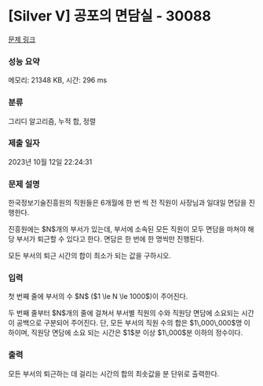 # [Silver V] 공포의 면담실 - 30088 

[문제 링크](https://www.acmicpc.net/problem/30088) 

### 성능 요약

메모리: 21348 KB, 시간: 296 ms

### 분류

그리디 알고리즘, 누적 합, 정렬

### 제출 일자

2023년 10월 12일 22:24:31

### 문제 설명

<p>한국정보기술진흥원의 직원들은 6개월에 한 번 씩 전 직원이 사장님과 일대일 면담을 진행한다.</p>

<p>진흥원에는 $N$개의 부서가 있는데, 부서에 소속된 모든 직원이 모두 면담을 마쳐야 해당 부서가 퇴근할 수 있다고 한다. 면담은 한 번에 한 명씩만 진행된다.</p>

<p>모든 부서의 퇴근 시간의 합이 최소가 되는 값을 구하시오.</p>

### 입력 

 <p>첫 번째 줄에 부서의 수 $N$ ($1 \le N \le 1000$)이 주어진다.</p>

<p>두 번째 줄부터 $N$개의 줄에 걸쳐서 부서별 직원의 수와 직원당 면담에 소요되는 시간이 공백으로 구분되어 주어진다. 단, 모든 부서의 직원 수의 합은 $1\,000\,000$명 이하이며, 직원당 면담에 소요 되는 시간은 $1$분 이상 $1\,000$분 이하의 정수이다.</p>

### 출력 

 <p>모든 부서의 퇴근하는 데 걸리는 시간의 합의 최솟값을 분 단위로 출력한다.</p>

